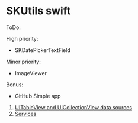 # SKUtils swift

ToDo:

High priority:
- SKDatePickerTextField

Minor priority:
- ImageViewer

Bonus:
- GitHub Simple app


1. [UITableView and UICollectionView data sources](https://github.com/sjsoad/SKUtils_swift/wiki/UITableView-and-UICollectionView-data-sources)
2. [Services](https://github.com/GrossumUA/Mobile-ios/wiki/Services)

